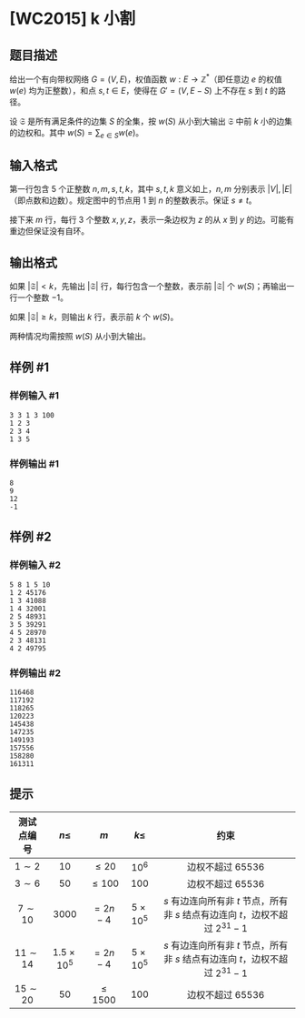 # [WC2015] k 小割

## 题目描述

给出一个有向带权网络 $G = (V, E)$，权值函数 $w: E \rightarrow \mathbb{Z^{*}}$（即任意边 $e$ 的权值 $w(e)$ 均为正整数），和点 $s, t \in E$，使得在 $G' = (V, E - S)$ 上不存在 $s$ 到 $t$ 的路径。


设 $\mathfrak{S}$ 是所有满足条件的边集 $S$ 的全集，按 $w(S)$ 从小到大输出 $\mathfrak{S}$ 中前 $k$ 小的边集的边权和。其中 $w(S) = \sum_{e \in S} w(e)$。


## 输入格式

第一行包含 $5$ 个正整数 $n, m, s, t, k$，其中 $s, t, k$ 意义如上，$n, m$ 分别表示 $\lvert V \rvert, \lvert E \rvert$（即点数和边数）。规定图中的节点用 $1$ 到 $n$ 的整数表示。保证 $s \neq t$。


接下来 $m$ 行，每行 $3$ 个整数 $x, y, z$，表示一条边权为 $z$ 的从 $x$ 到 $y$ 的边。可能有重边但保证没有自环。


## 输出格式

如果 $\lvert \mathfrak{S} \rvert < k$，先输出 $\lvert \mathfrak{S} \rvert$ 行，每行包含一个整数，表示前 $\lvert \mathfrak{S} \rvert$ 个 $w(S)$；再输出一行一个整数 $-1$。


如果 $\lvert \mathfrak{S} \rvert \geq k$，则输出 $k$ 行，表示前 $k$ 个 $w(S)$。


两种情况均需按照 $w(S)$ 从小到大输出。


## 样例 #1

### 样例输入 #1
```
3 3 1 3 100
1 2 3
2 3 4
1 3 5
```

### 样例输出 #1

```
8
9
12
-1
```

## 样例 #2

### 样例输入 #2
```
5 8 1 5 10
1 2 45176
1 3 41088
1 4 32001
2 5 48931
3 5 39291
4 5 28970
2 3 48131
4 2 49795
```

### 样例输出 #2

```
116468
117192
118265
120223
145438
147235
149193
157556
158280
161311
```

## 提示

| 测试点编号 | $n \le$ | $m$ | $k \le$ | 约束 |
|:-:|:-:|:-:|:-:|:-:|
| $1 \sim 2$ | $10$ | $\le 20$ | ${10}^6$ | 边权不超过 $65536$ |
| $3 \sim 6$ | $50$ | $\le 100$ | $100$ | 边权不超过 $65536$ |
| $7 \sim 10$ | $3000$ | $= 2 n - 4$ | $5 \times {10}^5$ | $s$ 有边连向所有非 $t$ 节点，所有非 $s$ 结点有边连向 $t$，边权不超过 $2^{31} - 1$ |
| $11 \sim 14$ | $1.5 \times {10}^5$ | $= 2 n - 4$ | $5 \times {10}^5$ | $s$ 有边连向所有非 $t$ 节点，所有非 $s$ 结点有边连向 $t$，边权不超过 $2^{31} - 1$ |
| $15 \sim 20$ | $50$ | $\le 1500$ | $100$ | 边权不超过 $65536$ |
